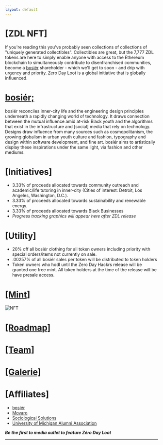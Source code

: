 ```yaml
---
layout: default
---
```


<!-- Text can be **bold**, _italic_, or ~~strikethrough~~. -->

<!-- [About](./another-page.html).  -->
<!-- [Mint](https://remarkable-tiger-5bed2.netlify.app/). -->


# [ZDL NFT]

If you're reading this you've probably seen collections of collections of "uniquely generated collectibles". Collectibles are great, but the 7,777 ZDL tokens are here to simply enable anyone with access to the Ethereum blockchain to simultaneously contribute to disenfranchised communities, become a [bosiér](https://bosier.xyz) shareholder - which we'll get to soon - and drip with urgency and priority. Zero Day Loot is a global initiative that is globally influenced.

# [bosiér;](https://bosier.xyz)

bosiér reconciles inner-city life and the engineering design principles underneath a rapidly changing world of technology. It draws connection between the mutual influence amid at-risk Black youth and the algorithms that exist in the infrastructure and [social] media that rely on technology. Designs draw influence from many sources such as cosmopolitanism, the growing globalism in urban youth culture and fashion, typography and design within software development, and fine art. bosiér aims to artistically display these inspirations under the same light, via fashion and other mediums.

# [Initiatives]

*   3.33% of proceeds allocated towards community outreach and academic/life tutoring in inner-city (Cities of interest: Detroit, Los Angeles, Washington, D.C.).
*   3.33% of proceeds allocated towards sustainability and renewable energy.
*   3.33% of proceeds allocated towards Black Businesses
*   _Progress tracking graphics will appear here after ZDL release_

# [Utility]

*   20% off all bosiér clothing for all token owners including priority with special orders/items not currently on sale. 
*   .00257% of all bosiér sales per token will be distributed to token holders
*   Token owners who hodl until the Zero Day Hackrs release will be granted one free mint. All token holders at the time of the release will be have presale access.

# [[Mint]](https://remarkable-tiger-5bed2.netlify.app/)

![NFT](https://gateway.pinata.cloud/ipfs/QmYU6S6un5HKHn88idzUNismLhX5d57NLYFM8wPGDcn3ZN)

# [[Roadmap]](./roadmap/dist/index.html)

# [[Team]](./team.html)

# [[Galerie]](./gallery.html)

# [Affiliates]

*   [bosiér](https://bosier.xyz/)
*   [Movaro](https://movaro.store)
*   [Sociological Solutions](https://sociologicalsolutions.com)
*   [University of Michigan Alumni Association](https://alumni.umich.edu/)



_**Be the first to media outlet to feature Zéro Day Loot**_

* * *

<!-- 
#### Header 4

*   This is an unordered list following a header.
*   This is an unordered list following a header.
*   This is an unordered list following a header. -->

<!-- ##### Header 5

1.  This is an ordered list following a header.
2.  This is an ordered list following a header.
3.  This is an ordered list following a header. -->


<!-- ###### Header 6 -->

<!-- | Protocol     | Phrase            | Pct. Ownership     |
|:-------------|:------------------|:-------------------|
| Prime        | English           | 0.00257            |
| Prime        | English/French    | 0.00257            |
| ok           | good `oreos`      | 0.00257            | -->


<!-- ### Here is an unordered list:

*   Item foo
*   Item bar
*   Item baz
*   Item zip

### And an ordered list:

1.  Item one
1.  Item two
1.  Item three
1.  Item four

### And a nested list:

- level 1 item
  - level 2 item
  - level 2 item
    - level 3 item
    - level 3 item
- level 1 item
  - level 2 item
  - level 2 item
  - level 2 item
- level 1 item
  - level 2 item
  - level 2 item
- level 1 item -->

<!-- ### Small image

![Octocat](https://github.githubassets.com/images/icons/emoji/octocat.png)

### Large image -->
<!-- > This is a blockquote following a header. -->
<!-- ### Definition lists can be used with HTML syntax. -->

<!-- <dl>
<dt>Name</dt>
<dd>Godzilla</dd>
<dt>Born</dt>
<dd>1952</dd>
<dt>Birthplace</dt>
<dd>Japan</dd>
<dt>Color</dt>
<dd>Green</dd>
</dl> -->


